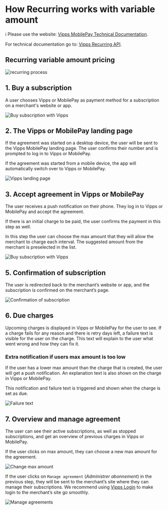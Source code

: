 <!-- START_METADATA
---
title: "Variable amount"
sidebar_position: 13
---
END_METADATA -->

# How Recurring works with variable amount

<!-- START_COMMENT -->

ℹ️ Please use the website:
[Vipps MobilePay Technical Documentation](https://vippsas.github.io/vipps-developer-docs/docs/APIs/recurring-api).

<!-- END_COMMENT -->

For technical documentation go to:
[Vipps Recurring API](https://vippsas.github.io/vipps-developer-docs/docs/APIs/recurring-api).

## Recurring variable amount pricing

![recurring process](../images/vipps-recurring-api-howitworks/vipps-recurring-process.svg)

## 1. Buy a subscription 

A user chooses Vipps or MobilePay as payment method for a subscription on a merchant's website or app. 

![Buy subscription with Vipps](../images/vipps-recurring-api-howitworks/vipps-recurring-step1.svg)

## 2. The Vipps or MobilePay landing page

If the agreement was started on a desktop device, the user will be sent to the Vipps MobilePay landing page.
The user confirms their number and is prompted to log in to Vipps or MobilePay.

If the agreement was started from a mobile device, the app will automatically switch over to Vipps or MobilePay.

![Vipps landing page](../images/vipps-recurring-api-howitworks/vipps-recurring-step2.png)

## 3. Accept agreement in Vipps or MobilePay

The user receives a push notification on their phone. They log in to Vipps or MobilePay and accept the agreement.

If there is an initial charge to be paid, the user confirms the payment in this step as well.

In this step the user can choose the max amount that they will allow the merchant to charge each interval. 
The suggested amount from the merchant is preselected in the list.

![Buy subscription with Vipps](../images/vipps-recurring-api-variable-howitworks/variable_amount_accept.png)

## 5. Confirmation of subscription

The user is redirected back to the merchant’s website or app, and the subscription is confirmed on the merchant’s page.

![Confirmation of subscription](../images/vipps-recurring-api-howitworks/vipps-recurring-step4.svg)

## 6. Due charges

Upcoming charges is displayed in Vipps or MobilePay for the user to see.
If a charge fails for any reason and there is retry days left, a failure text is visible for the user on the charge.
This text will explain to the user what went wrong and how they can fix it.

### Extra notification if users max amount is too low

If the user has a lower max amount than the charge that is created, the user will get a push notification.
An explanation text is also shown on the charge in Vipps or MobilePay.

This notification and failure text is triggered and shown when the charge is set as due.

![Failure text](../images/vipps-recurring-api-variable-howitworks/variable_amount_notification.png)

## 7. Overview and manage agreement

The user can see their active subscriptions, as well as stopped subscriptions, and get an overview of previous charges in Vipps or MobilePay.

If the user clicks on max amount, they can choose a new max amount for the agreement.

![Change max amount](../images/vipps-recurring-api-variable-howitworks/variable_amount_manage.png)

If the user clicks on `Manage agreement` (*Administrer abonnement*) in the previous step, they will be sent to the merchant’s site where they can manage their subscriptions. We recommend using [Vipps Login](https://vippsas.github.io/vipps-developer-docs/docs/APIs/login-api) to make login to the merchant’s site go smoothly.

![Manage agreements](../images/vipps-recurring-api-howitworks/vipps-recurring-step6.svg)
